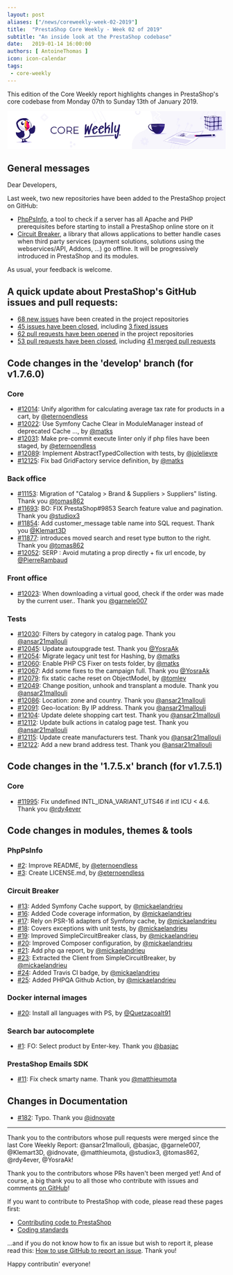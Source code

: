 ```yaml
---
layout: post
aliases: ["/news/coreweekly-week-02-2019"]
title:  "PrestaShop Core Weekly - Week 02 of 2019"
subtitle: "An inside look at the PrestaShop codebase"
date:   2019-01-14 16:00:00
authors: [ AntoineThomas ]
icon: icon-calendar
tags:
 - core-weekly
---
```


This edition of the Core Weekly report highlights changes in PrestaShop's core codebase from Monday 07th to Sunday 13th of January 2019.

![Core Weekly banner](/assets/images/2018/12/banner-core-weekly.jpg)


## General messages

Dear Developers,

Last week, two new repositories have been added to the PrestaShop project on GitHub:

- [PhpPsInfo](https://github.com/PrestaShop/php-ps-info/), a tool to check if a server has all Apache and PHP prerequisites before starting to install a PrestaShop online store on it
- [Circuit Breaker](https://github.com/PrestaShop/circuit-breaker/), a library that allows applications to better handle cases when third party services (payment solutions, solutions using the webservices/API, Addons, ...) go offline. It will be progressively introduced in PrestaShop and its modules.

As usual, your feedback is welcome.


## A quick update about PrestaShop's GitHub issues and pull requests:

- [68 new issues](https://github.com/search?q=org%3APrestaShop+is%3Apublic++-repo%3Aprestashop%2Fprestashop.github.io++is%3Aissue+created%3A2019-01-07..2019-01-13) have been created in the project repositories
- [45 issues have been closed](https://github.com/search?q=org%3APrestaShop+is%3Apublic++-repo%3Aprestashop%2Fprestashop.github.io++is%3Aissue+closed%3A2019-01-07..2019-01-13), including [3 fixed issues](https://github.com/search?q=org%3APrestaShop+is%3Apublic++-repo%3Aprestashop%2Fprestashop.github.io++is%3Aissue+label%3Afixed+closed%3A2019-01-07..2019-01-13)
- [62 pull requests have been opened](https://github.com/search?q=org%3APrestaShop+is%3Apublic++-repo%3Aprestashop%2Fprestashop.github.io++is%3Apr+created%3A2019-01-07..2019-01-13) in the project repositories
- [53 pull requests have been closed](https://github.com/search?q=org%3APrestaShop+is%3Apublic++-repo%3Aprestashop%2Fprestashop.github.io++is%3Apr+closed%3A2019-01-07..2019-01-13), including [41 merged pull requests](https://github.com/search?q=org%3APrestaShop+is%3Apublic++-repo%3Aprestashop%2Fprestashop.github.io++is%3Apr+merged%3A2019-01-07..2019-01-13)

## Code changes in the 'develop' branch (for v1.7.6.0)

### Core

* [#12014](https://github.com/PrestaShop/PrestaShop/pull/12014): Unify algorithm for calculating average tax rate for products in a cart, by [@eternoendless](https://github.com/eternoendless)
* [#12022](https://github.com/PrestaShop/PrestaShop/pull/12022): Use Symfony Cache Clear in ModuleManager instead of deprecated Cache …, by [@matks](https://github.com/matks)
* [#12031](https://github.com/PrestaShop/PrestaShop/pull/12031): Make pre-commit execute linter only if php files have been staged, by [@eternoendless](https://github.com/eternoendless)
* [#12089](https://github.com/PrestaShop/PrestaShop/pull/12089): Implement AbstractTypedCollection with tests, by [@jolelievre](https://github.com/jolelievre)
* [#12125](https://github.com/PrestaShop/PrestaShop/pull/12125): Fix bad GridFactory service definition, by [@matks](https://github.com/matks)


### Back office

* [#11153](https://github.com/PrestaShop/PrestaShop/pull/11153): Migration of "Catalog > Brand & Suppliers > Suppliers" listing. Thank you [@tomas862](https://github.com/tomas862)
* [#11693](https://github.com/PrestaShop/PrestaShop/pull/11693): BO: FIX PrestaShop#9853 Search feature value and pagination. Thank you [@studiox3](https://github.com/studiox3)
* [#11854](https://github.com/PrestaShop/PrestaShop/pull/11854): Add customer_message table name into SQL request. Thank you [@Klemart3D](https://github.com/Klemart3D)
* [#11877](https://github.com/PrestaShop/PrestaShop/pull/11877): introduces moved search and reset type button to the right. Thank you [@tomas862](https://github.com/tomas862)
* [#12052](https://github.com/PrestaShop/PrestaShop/pull/12052): SERP : Avoid mutating a prop directly + fix url encode, by [@PierreRambaud](https://github.com/PierreRambaud)


### Front office

* [#12023](https://github.com/PrestaShop/PrestaShop/pull/12023): When downloading a virtual good,  check if the order was made by the current user.. Thank you [@garnele007](https://github.com/garnele007)


### Tests

* [#12030](https://github.com/PrestaShop/PrestaShop/pull/12030): Filters by category in catalog page. Thank you [@ansar21mallouli](https://github.com/ansar21mallouli)
* [#12045](https://github.com/PrestaShop/PrestaShop/pull/12045): Update autoupgrade test. Thank you [@YosraAk](https://github.com/YosraAk)
* [#12054](https://github.com/PrestaShop/PrestaShop/pull/12054): Migrate legacy unit test for Hashing, by [@matks](https://github.com/matks)
* [#12060](https://github.com/PrestaShop/PrestaShop/pull/12060): Enable PHP CS Fixer on tests folder, by [@matks](https://github.com/matks)
* [#12067](https://github.com/PrestaShop/PrestaShop/pull/12067): Add some fixes to the campaign full. Thank you [@YosraAk](https://github.com/YosraAk)
* [#12079](https://github.com/PrestaShop/PrestaShop/pull/12079): fix static cache reset on ObjectModel, by [@tomlev](https://github.com/tomlev)
* [#12049](https://github.com/PrestaShop/PrestaShop/pull/12049): Change position, unhook and transplant a module. Thank you [@ansar21mallouli](https://github.com/ansar21mallouli)
* [#12086](https://github.com/PrestaShop/PrestaShop/pull/12086): Location: zone and country. Thank you [@ansar21mallouli](https://github.com/ansar21mallouli)
* [#12091](https://github.com/PrestaShop/PrestaShop/pull/12091): Geo-location: By IP address. Thank you [@ansar21mallouli](https://github.com/ansar21mallouli)
* [#12104](https://github.com/PrestaShop/PrestaShop/pull/12104): Update delete shopping cart test. Thank you [@ansar21mallouli](https://github.com/ansar21mallouli)
* [#12112](https://github.com/PrestaShop/PrestaShop/pull/12112): Update bulk actions in catalog page test. Thank you [@ansar21mallouli](https://github.com/ansar21mallouli)
* [#12115](https://github.com/PrestaShop/PrestaShop/pull/12115): Update create manufacturers test. Thank you [@ansar21mallouli](https://github.com/ansar21mallouli)
* [#12122](https://github.com/PrestaShop/PrestaShop/pull/12122): Add a new brand address test. Thank you [@ansar21mallouli](https://github.com/ansar21mallouli)


## Code changes in the '1.7.5.x' branch (for v1.7.5.1)

### Core

* [#11995](https://github.com/PrestaShop/PrestaShop/pull/11995): Fix undefined INTL_IDNA_VARIANT_UTS46 if intl ICU < 4.6. Thank you [@rdy4ever](https://github.com/rdy4ever)


## Code changes in modules, themes & tools


### PhpPsInfo

* [#2](https://github.com/PrestaShop/php-ps-info/pull/2): Improve README, by [@eternoendless](https://github.com/eternoendless)
* [#3](https://github.com/PrestaShop/php-ps-info/pull/3): Create LICENSE.md, by [@eternoendless](https://github.com/eternoendless)


### Circuit Breaker

* [#13](https://github.com/PrestaShop/circuit-breaker/pull/13): Added Symfony Cache support, by [@mickaelandrieu](https://github.com/mickaelandrieu)
* [#16](https://github.com/PrestaShop/circuit-breaker/pull/16): Added Code coverage information, by [@mickaelandrieu](https://github.com/mickaelandrieu)
* [#17](https://github.com/PrestaShop/circuit-breaker/pull/17): Rely on PSR-16 adapters of Symfony cache, by [@mickaelandrieu](https://github.com/mickaelandrieu)
* [#18](https://github.com/PrestaShop/circuit-breaker/pull/18): Covers exceptions with unit tests, by [@mickaelandrieu](https://github.com/mickaelandrieu)
* [#19](https://github.com/PrestaShop/circuit-breaker/pull/19): Improved SimpleCircuitBreaker class, by [@mickaelandrieu](https://github.com/mickaelandrieu)
* [#20](https://github.com/PrestaShop/circuit-breaker/pull/20): Improved Composer configuration, by [@mickaelandrieu](https://github.com/mickaelandrieu)
* [#21](https://github.com/PrestaShop/circuit-breaker/pull/21): Add php qa report, by [@mickaelandrieu](https://github.com/mickaelandrieu)
* [#23](https://github.com/PrestaShop/circuit-breaker/pull/23): Extracted the Client from SimpleCircuitBreaker, by [@mickaelandrieu](https://github.com/mickaelandrieu)
* [#24](https://github.com/PrestaShop/circuit-breaker/pull/24): Added Travis CI badge, by [@mickaelandrieu](https://github.com/mickaelandrieu)
* [#25](https://github.com/PrestaShop/circuit-breaker/pull/25): Added PHPQA Github Action, by [@mickaelandrieu](https://github.com/mickaelandrieu)


### Docker internal images

* [#20](https://github.com/PrestaShop/docker-internal-images/pull/20): Install all languages with PS, by [@Quetzacoalt91](https://github.com/Quetzacoalt91)


### Search bar autocomplete

* [#1](https://github.com/PrestaShop/ps_searchbarjqauto/pull/1): FO: Select product by Enter-key. Thank you [@basjac](https://github.com/basjac)


### PrestaShop Emails SDK

* [#11](https://github.com/PrestaShop/email-templates-sdk/pull/11): Fix check smarty name. Thank you [@matthieumota](https://github.com/matthieumota)


## Changes in Documentation

* [#182](https://github.com/PrestaShop/docs/pull/182): Typo. Thank you [@idnovate](https://github.com/idnovate)


<hr />

Thank you to the contributors whose pull requests were merged since the last Core Weekly Report: @ansar21mallouli, @basjac, @garnele007, @Klemart3D, @idnovate, @matthieumota, @studiox3, @tomas862, @rdy4ever, @YosraAk!

Thank you to the contributors whose PRs haven't been merged yet! And of course, a big thank you to all those who contribute with issues and comments [on GitHub](https://github.com/PrestaShop/PrestaShop)!

If you want to contribute to PrestaShop with code, please read these pages first:

 * [Contributing code to PrestaShop](https://devdocs.prestashop.com/1.7/contribute/contribution-guidelines/)
 * [Coding standards](https://devdocs.prestashop.com/1.7/development/coding-standards/)

...and if you do not know how to fix an issue but wish to report it, please read this: [How to use GitHub to report an issue](https://devdocs.prestashop.com/1.7/contribute/contribute-reporting-issues/). Thank you!

Happy contributin' everyone!

